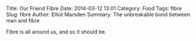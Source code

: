 Title: Our Friend Fibre
Date: 2014-03-12 13:01
Category: Food
Tags: fibre
Slug: fibre
Author: Elliot Marsden
Summary: The unbreakable bond between man and fibre

Fibre is all around us, and so it should be.
